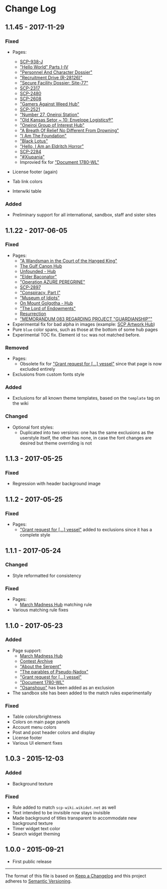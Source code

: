 # Change Log

## 1.1.45 - 2017-11-29
### Fixed
  - Pages:
    - [SCP-938-J](http://www.scp-wiki.net/scp-938-j)
    - ["Hello World" Parts I-IV](http://www.scp-wiki.net/hello-world)
    - ["Personnel And Character Dossier"](http://www.scp-wiki.net/personnel-and-character-dossier)
    - ["Recruitment Drive (R-28126)"](http://www.scp-wiki.net/recruitment-drive-28126)
    - ["Secure Facility Dossier: Site-77"](http://www.scp-wiki.net/secure-facility-dossier-site-77)
    - [SCP-2317](http://www.scp-wiki.net/scp-2317)
    - [SCP-2480](http://www.scp-wiki.net/scp-2480)
    - [SCP-2608](http://www.scp-wiki.net/scp-2608)
    - ["Gamers Against Weed Hub"](http://www.scp-wiki.net/gamers-against-weed-hub)
    - [SCP-2521](http://www.scp-wiki.net/scp-2521)
    - ["Number 27, Oneiroi Station"](http://www.scp-wiki.net/number-27-oneiroi-station)
    - ["Old Kansas Setor ~ 10: Envelope Logistics®"](http://www.scp-wiki.net/old-kansas-sector-part-10)
    - ["Oneiroi Group of Interest Hub"](http://www.scp-wiki.net/oneiroi)
    - ["A Breath Of Relief No Different From Drowning"](http://www.scp-wiki.net/a-breath-of-relief-no-different-from-drowning)
    - ["I Am The Foundation"](http://www.scp-wiki.net/i-am-the-organisation)
    - ["Black Lotus"](http://www.scp-wiki.net/black-lotus)
    - ["Hello, I Am an Eldritch Horror"](http://www.scp-wiki.net/hello-i-am-an-eldritch-horror)
    - [SCP-2284](http://www.scp-wiki.net/scp-2284)
    - ["#Xiupania"](http://www.scp-wiki.net/xiupania)
    - Improvied fix for ["Document 1780-WL"](http://www.scp-wiki.net/document-1780-wl)

  - License footer (again)
  - Tab link colors
  - Interwiki table

### Added
  - Preliminary support for all international, sandbox, staff and sister sites

## 1.1.22 - 2017-06-05
### Fixed
  - Pages:
    - ["A Wandsman in the Court of the Hanged King"](http://www.scp-wiki.net/a-wandsman-in-the-court-of-the-hanged-king)
    - [The Gulf Canon Hub](http://www.scp-wiki.net/the-gulf)
    - [Unfounded - Hub](http://www.scp-wiki.net/unfounded-hub)
    - ["Elder Baconator"](http://www.scp-wiki.net/elder-baconator)
    - ["Operation AZURE PEREGRINE"](http://www.scp-wiki.net/operation-azure-peregrine)
    - [SCP-2897](http://www.scp-wiki.net/scp-2897)
    - ["Conspiracy, Part I"](http://www.scp-wiki.net/conspiracy-part-i)
    - ["Museum of Idiots"](http://www.scp-wiki.net/museum-of-idiots)
    - [On Mount Golgotha - Hub](http://www.scp-wiki.net/on-mount-golgotha-hub)
    - ["The Lord of Endowments"](http://www.scp-wiki.net/the-lord-of-endowments)
    - [Resurrection](http://www.scp-wiki.net/resurrection)
    - ["MEMORANDUM 083 REGARDING PROJECT "GUARDIANSHIP""](http://www.scp-wiki.net/memorandum-083-regarding-project-guardianship)
  - Experimental fix for bad alpha in images (example: [SCP Artwork Hub](http://www.scp-wiki.net/scp-artwork-hub))
  - Pure `blue` color spans, such as those at the bottom of some hub pages
  - Experimental TOC fix. Element id `toc` was not matched before.

### Removed
  - Pages:
    - Obsolete fix for <a href="http://www.scp-wiki.net/grant-request-for-the-construction-of-an-interstellar-scienc">"Grant request for [...] vessel"</a> since that page is now excluded entirely
  - Exclusions from custom fonts style

### Added
  - Exclusions for all known theme templates, based on the `template` tag on the wiki

### Changed
  - Optional font styles:
    - Duplicated into two versions: one has the same exclusions as the userstyle itself, the other has none, in case the font changes are desired but theme overriding is not

## 1.1.3 - 2017-05-25
### Fixed
  - Regression with header background image

## 1.1.2 - 2017-05-25
### Fixed
  - Pages:
    - <a href="http://www.scp-wiki.net/grant-request-for-the-construction-of-an-interstellar-scienc">"Grant request for [...] vessel"</a> added to exclusions since it has a complete style

## 1.1.1 - 2017-05-24
### Changed
  - Style reformatted for consistency
### Fixed
  - Pages:
    - [March Madness Hub](http://www.scp-wiki.net/scpfmmdbc-hub) matching rule
  - Various matching rule fixes

## 1.1.0 - 2017-05-23
### Added
  - Page support:
    - [March Madness Hub](http://www.scp-wiki.net/scpfmmdbc-hub)
    - [Contest Archive](http://www.scp-wiki.net/contest-archive)
    - ["About the Serpent"](http://www.scp-wiki.net/about-the-serpent)
    - ["The parables of Pseudo-Nadox"](http://www.scp-wiki.net/the-parables-of-pseudo-nadox)
    - <a href="http://www.scp-wiki.net/grant-request-for-the-construction-of-an-interstellar-scienc">"Grant request for [...] vessel"</a>
    - ["Document 1780-WL"](http://www.scp-wiki.net/document-1780-wl)
    - ["Osanshouo"](http://www.scp-wiki.net/osanshouo) has been added as an exclusion
  - The sandbox site has been added to the match rules experimentally
### Fixed
  - Table colors/brightness
  - Colors on main page panels
  - Account menu colors
  - Post and post header colors and display
  - License footer
  - Various UI element fixes

## 1.0.3 - 2015-12-03
### Added
  - Background texture
### Fixed
  - Rule added to match `scp-wiki.wikidot.net` as well
  - Text intended to be invisible now stays invisible
  - Made background of titles transparent to accommodate new background texture
  - Timer widget text color
  - Search widget theming

## 1.0.0 - 2015-09-21
  - First public release

---

The format of this file is based on [Keep a Changelog](http://keepachangelog.com/)
and this project adheres to [Semantic Versioning](http://semver.org/).
